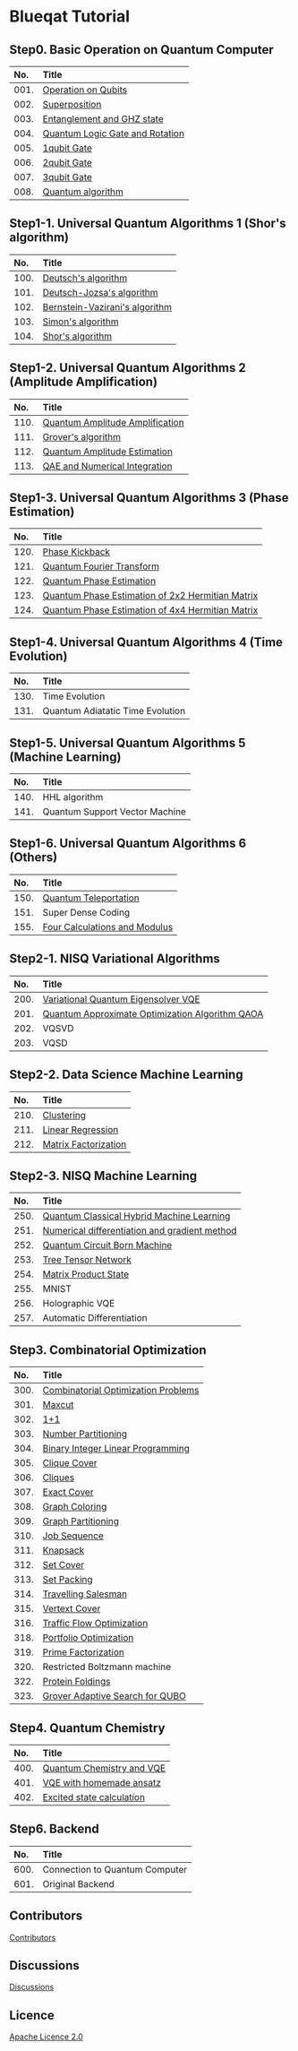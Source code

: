 Blueqat Tutorial
====================

Step0. Basic Operation on Quantum Computer
--------------------

|No.|Title|
|:---|:---|
|001.|<a href="tutorial/001_qubit_en.ipynb">Operation on Qubits</a>|
|002.|<a href="tutorial/002_superposition_en.ipynb">Superposition</a>|
|003.|<a href="tutorial/003_entanglement_en.ipynb">Entanglement and GHZ state</a>|
|004.|<a href="tutorial/004_gate_en.ipynb">Quantum Logic Gate and Rotation</a>|
|005.|<a href="tutorial/005_1gate_en.ipynb">1qubit Gate</a>|
|006.|<a href="tutorial/006_2gate_en.ipynb">2qubit Gate</a>|
|007.|<a href="tutorial/007_3gate_en.ipynb">3qubit Gate</a>|
|008.|<a href="tutorial/008_quantum_algorithm_en.ipynb">Quantum algorithm</a>|

Step1-1. Universal Quantum Algorithms 1 (Shor's algorithm)
--------------------

|No.|Title|
|:---|:---|
|100.|<a href="tutorial/100_deutsch.ipynb">Deutsch's algorithm</a>|
|101.|<a href="tutorial/101_deutsch-jozsa.ipynb">Deutsch-Jozsa's algorithm</a>|
|102.|<a href="tutorial/102_bernstein-vazirani.ipynb">Bernstein-Vazirani's algorithm</a>|
|103.|<a href="tutorial/103_simon.ipynb">Simon's algorithm</a>|
|104.|<a href="tutorial/104_shor_en.ipynb">Shor's algorithm</a>|

Step1-2. Universal Quantum Algorithms 2 (Amplitude Amplification)
--------------------

|No.|Title|
|:---|:---|
|110.|<a href="tutorial/110_amplitude_amplification_en.ipynb">Quantum Amplitude Amplification</a>|
|111.|<a href="tutorial/111_grover_en.ipynb">Grover's algorithm</a>|
|112.|<a href="tutorial/112_amplitude_estimation_en.ipynb">Quantum Amplitude Estimation</a>|
|113.|<a href="tutorial/113_qae_numerical_integration_en.ipynb">QAE and Numerical Integration</a>|

Step1-3. Universal Quantum Algorithms 3 (Phase Estimation)
--------------------

|No.|Title|
|:---|:---|
|120.|<a href="tutorial/120_phase_kick_back_en.ipynb">Phase Kickback</a>|
|121.|<a href="tutorial/121_qft_en.ipynb">Quantum Fourier Transform</a>|
|122.|<a href="tutorial/122_pea_en.ipynb">Quantum Phase Estimation</a>|
|123.|<a href="tutorial/123_pea2_en.ipynb">Quantum Phase Estimation of 2x2 Hermitian Matrix</a>|
|124.|<a href="tutorial/124_pea3_en.ipynb">Quantum Phase Estimation of 4x4 Hermitian Matrix</a>|

Step1-4. Universal Quantum Algorithms 4 (Time Evolution)
--------------------

|No.|Title|
|:---|:---|
|130.|Time Evolution|
|131.|Quantum Adiatatic Time Evolution|

Step1-5. Universal Quantum Algorithms 5 (Machine Learning)
--------------------

|No.|Title|
|:---|:---|
|140.|HHL algorithm|
|141.|Quantum Support Vector Machine|

Step1-6. Universal Quantum Algorithms 6 (Others)
--------------------

|No.|Title|
|:---|:---|
|150.|<a href="tutorial/150_teleportation_en.ipynb">Quantum Teleportation</a>|
|151.|Super Dense Coding|
|155.|<a href="tutorial/155_four_en.ipynb">Four Calculations and Modulus</a>|

Step2-1. NISQ Variational Algorithms
--------------------

|No.|Title|
|:---|:---|
|200.|<a href="tutorial/200_vqe_en.ipynb">Variational Quantum Eigensolver VQE</a>|
|201.|<a href="tutorial/201_qaoa_en.ipynb">Quantum Approximate Optimization Algorithm QAOA</a>|
|202.|VQSVD|
|203.|VQSD|

Step2-2. Data Science Machine Learning
--------------------

|No.|Title|
|:---|:---|
|210.|<a href="tutorial/210_clustering_en.ipynb">Clustering</a>|
|211.|<a href="tutorial/211_linear_regression_en.ipynb">Linear Regression</a>|
|212.|<a href="tutorial/212_matrix_factorization_en.ipynb">Matrix Factorization</a>|


Step2-3. NISQ Machine Learning
--------------------

|No.|Title|
|:---|:---|
|250.|<a href="tutorial/250_quantum_classical_hybrid_en.ipynb">Quantum Classical Hybrid Machine Learning</a>|
|251.|<a href="tutorial/251_grad_en.ipynb">Numerical differentiation and gradient method</a>|
|252.|<a href="tutorial/252_qcbm_en.ipynb">Quantum Circuit Born Machine</a>|
|253.|<a href="tutorial/253_ttn_en.ipynb">Tree Tensor Network</a>|
|254.|<a href="tutorial/254_mps_en.ipynb">Matrix Product State</a>|
|255.|MNIST|
|256.|Holographic VQE|
|257.|Automatic Differentiation|

Step3. Combinatorial Optimization
--------------------

|No.|Title|
|:---|:---|
|300.|<a href="tutorial/300_cop_en.ipynb">Combinatorial Optimization Problems</a>|
|301.|<a href="tutorial/301_maxcut_en.ipynb">Maxcut</a>|
|302.|<a href="tutorial/302_oneplus_en.ipynb">1+1</a>|
|303.|<a href="tutorial/303_numberpartitioning_en.ipynb">Number Partitioning</a>|
|304.|<a href="tutorial/304_BIL_en.ipynb">Binary Integer Linear Programming</a>|
|305.|<a href="tutorial/305_cliquecover_en.ipynb">Clique Cover</a>|
|306.|<a href="tutorial/306_cliques_en.ipynb">Cliques</a>|
|307.|<a href="tutorial/307_exactcover_en.ipynb">Exact Cover</a>|
|308.|<a href="tutorial/308_graphcoloring_en.ipynb">Graph Coloring</a>|
|309.|<a href="tutorial/309_graphpartitioning_en.ipynb">Graph Partitioning</a>|
|310.|<a href="tutorial/310_jobsequencing_en.ipynb">Job Sequence</a>|
|311.|<a href="tutorial/311_knapsack_en.ipynb">Knapsack</a>|
|312.|<a href="tutorial/312_setcover_en.ipynb">Set Cover</a>|
|313.|<a href="tutorial/313_setpacking_en.ipynb">Set Packing</a>|
|314.|<a href="tutorial/314_tsp_en.ipynb">Travelling Salesman</a>|
|315.|<a href="tutorial/315_vertexcover_en.ipynb">Vertext Cover</a>|
|316.|<a href="tutorial/316_trafficflow_en.ipynb">Traffic Flow Optimization</a>|
|318.|<a href="tutorial/318_portfolio_en.ipynb">Portfolio Optimization</a>|
|319.|<a href="tutorial/319_factorization_en.ipynb">Prime Factorization</a>|
|320.|Restricted Boltzmann machine|
|322.|<a href="tutorial/322_protein_en.ipynb">Protein Foldings</a>|
|323.|<a href="tutorial/323_grover_adaptive_qubo_en.ipynb">Grover Adaptive Search for QUBO</a>|

Step4. Quantum Chemistry
--------------------

|No.|Title|
|:---|:---|
|400.|<a href="tutorial/400_chemistry_en.ipynb">Quantum Chemistry and VQE</a>|
|401.|<a href="tutorial/401_homemadeansatz_en.ipynb">VQE with homemade ansatz</a>|
|402.|<a href="tutorial/402_excitedstate_en.ipynb">Excited state calculation</a>|

Step6. Backend 
--------------------

|No.|Title|
|:---|:---|
|600.|Connection to Quantum Computer|
|601.|Original Backend|

Contributors
----------
<a href="https://github.com/Blueqat/Blueqat-tutorials/graphs/contributors" target="_blank">Contributors</a>

Discussions
----------
<a href="https://github.com/Blueqat/blueqat-tutorials/discussions" target="_blank">Discussions</a>

Licence
----------
<a href="https://github.com/Blueqat/blueqat-tutorials/blob/master/LICENSE">Apache Licence 2.0</a>

